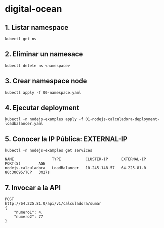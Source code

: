# digital-ocean

## 1. Listar namespace
```
kubectl get ns
```

## 2. Eliminar un namesace
```
kubectl delete ns <namespace>
```

## 3. Crear namespace node
```
kubectl apply -f 00-namespace.yaml
```

## 4. Ejecutar deployment
```
kubectl -n nodejs-examples apply -f 01-nodejs-calculadora-deployment-loadbalancer.yaml
```

## 5. Conocer la IP Pública: EXTERNAL-IP
```
kubectl -n nodejs-examples get services
```

```
NAME                 TYPE           CLUSTER-IP      EXTERNAL-IP   PORT(S)        AGE
nodejs-calculadora   LoadBalancer   10.245.148.57   64.225.81.0   80:30695/TCP   3m27s  
```

## 7. Invocar a la API
```
POST
http://64.225.81.0/api/v1/calculadora/sumar
{
    "numero1": 4,
    "numero2": 77
}
```
